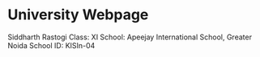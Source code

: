 # University Webpage

Siddharth Rastogi
Class: XI 
School: Apeejay International School, Greater Noida
School ID: KISIn-04
